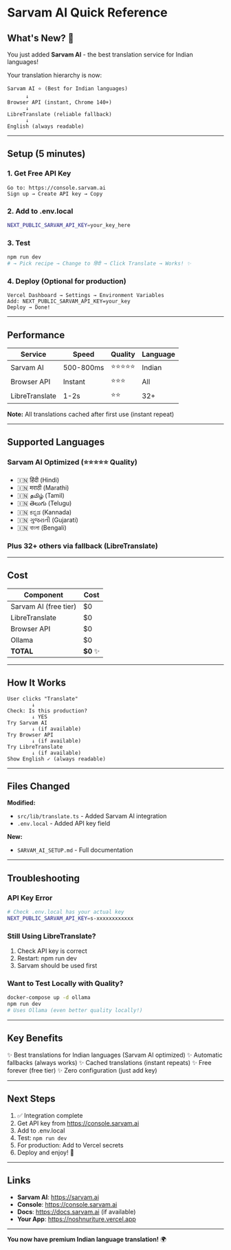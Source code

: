 # Sarvam AI Quick Reference

## What's New? 🎉

You just added **Sarvam AI** - the best translation service for Indian languages!

Your translation hierarchy is now:

```
Sarvam AI ⭐ (Best for Indian languages)
      ↓
Browser API (instant, Chrome 140+)
      ↓
LibreTranslate (reliable fallback)
      ↓
English (always readable)
```

---

## Setup (5 minutes)

### 1. Get Free API Key
```
Go to: https://console.sarvam.ai
Sign up → Create API key → Copy
```

### 2. Add to .env.local
```bash
NEXT_PUBLIC_SARVAM_API_KEY=your_key_here
```

### 3. Test
```bash
npm run dev
# → Pick recipe → Change to हिंदी → Click Translate → Works! ✨
```

### 4. Deploy (Optional for production)
```
Vercel Dashboard → Settings → Environment Variables
Add: NEXT_PUBLIC_SARVAM_API_KEY=your_key
Deploy → Done!
```

---

## Performance

| Service | Speed | Quality | Language |
|---------|-------|---------|----------|
| Sarvam AI | 500-800ms | ⭐⭐⭐⭐⭐ | Indian |
| Browser API | Instant | ⭐⭐⭐ | All |
| LibreTranslate | 1-2s | ⭐⭐ | 32+ |

**Note:** All translations cached after first use (instant repeat)

---

## Supported Languages

### Sarvam AI Optimized (⭐⭐⭐⭐⭐ Quality)
- 🇮🇳 हिंदी (Hindi)
- 🇮🇳 मराठी (Marathi)
- 🇮🇳 தமிழ் (Tamil)
- 🇮🇳 తెలుగు (Telugu)
- 🇮🇳 ಕನ್ನಡ (Kannada)
- 🇮🇳 ગુજરાતી (Gujarati)
- 🇮🇳 বাংলা (Bengali)

### Plus 32+ others via fallback (LibreTranslate)

---

## Cost

| Component | Cost |
|-----------|------|
| Sarvam AI (free tier) | $0 |
| LibreTranslate | $0 |
| Browser API | $0 |
| Ollama | $0 |
| **TOTAL** | **$0** ✨ |

---

## How It Works

```
User clicks "Translate"
        ↓
Check: Is this production?
        ↓ YES
Try Sarvam AI
        ↓ (if available)
Try Browser API
        ↓ (if available)
Try LibreTranslate
        ↓ (if available)
Show English ✓ (always readable)
```

---

## Files Changed

**Modified:**
- `src/lib/translate.ts` - Added Sarvam AI integration
- `.env.local` - Added API key field

**New:**
- `SARVAM_AI_SETUP.md` - Full documentation

---

## Troubleshooting

### API Key Error
```bash
# Check .env.local has your actual key
NEXT_PUBLIC_SARVAM_API_KEY=s-xxxxxxxxxxxx
```

### Still Using LibreTranslate?
1. Check API key is correct
2. Restart: npm run dev
3. Sarvam should be used first

### Want to Test Locally with Quality?
```bash
docker-compose up -d ollama
npm run dev
# Uses Ollama (even better quality locally!)
```

---

## Key Benefits

✨ Best translations for Indian languages (Sarvam AI optimized)
✨ Automatic fallbacks (always works)
✨ Cached translations (instant repeats)
✨ Free forever (free tier)
✨ Zero configuration (just add key)

---

## Next Steps

1. ✅ Integration complete
2. Get API key from https://console.sarvam.ai
3. Add to .env.local
4. Test: `npm run dev`
5. For production: Add to Vercel secrets
6. Deploy and enjoy! 🚀

---

## Links

- **Sarvam AI**: https://sarvam.ai
- **Console**: https://console.sarvam.ai
- **Docs**: https://docs.sarvam.ai (if available)
- **Your App**: https://noshnuriture.vercel.app

---

**You now have premium Indian language translation!** 🌍
